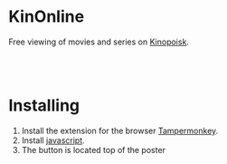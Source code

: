 # KinOnline
Free viewing of movies and series on [Kinopoisk](https://www.kinopoisk.ru).

</br></br>
# Installing
1. Install the extension for the browser [Tampermonkey](https://www.tampermonkey.net).
2. Install [javascript](https://github.com/StaticHUN/KinOnline/raw/rue/KinOnline.user.js).
3. The button is located top of the poster
